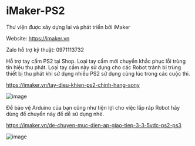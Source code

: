 # iMaker-PS2
Thư viện được xây dựng lại và phát triển bởi iMaker

Website: https://imaker.vn

Zalo hỗ trợ kỹ thuật: 0971113732

Hỗ trợ tay cầm PS2 tại Shop. Loại tay cầm mới chuyển khắc phục lỗi trùng tín hiệu thu phát. Loại tay cầm này sử dụng cho các Robot tránh bị trùng thiết bị thu phát khi sử dụng nhiều PS2 sử dụng cùng lúc trong các cuộc thi.

https://imaker.vn/tay-dieu-khien-ps2-chinh-hang-sony

![image](https://github.com/trongthan210/iMaker-PS2/assets/33972997/869b5c9d-d4aa-4bd8-bae1-b8ef0e4fb6df)

Để bảo vệ Arduino của bạn cũng như tiện lợi cho việc lắp ráp Robot hãy dùng để chuyển này để dễ sử dụng nhé.

https://imaker.vn/de-chuyen-muc-dien-ap-giao-tiep-3-3-5vdc-ps2-ps3

![image](https://github.com/trongthan210/iMaker-PS2/assets/33972997/0aeff79e-851e-478b-9f80-86dff830ca22)
